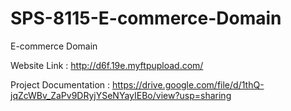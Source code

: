# SPS-8115-E-commerce-Domain
E-commerce Domain

Website Link : http://d6f.19e.myftpupload.com/

Project Documentation : https://drive.google.com/file/d/1thQ-jqZcWBv_ZaPv9DRyjYSeNYayIEBo/view?usp=sharing
